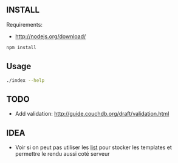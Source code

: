## INSTALL

Requirements:

 - http://nodejs.org/download/

```sh
npm install
```

## Usage

```sh
./index --help
```

## TODO

 - Add validation: http://guide.couchdb.org/draft/validation.html

## IDEA

 - Voir si on peut pas utiliser les [list](http://guide.couchdb.org/draft/lists.html) pour stocker les templates et permettre le rendu aussi coté serveur